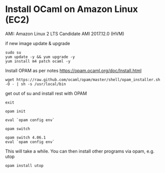 
# Install OCaml on Amazon Linux (EC2)

AMI: Amazon Linux 2 LTS Candidate AMI 2017.12.0 (HVM)

if new image update & upgrade
```
sudo su
yum update -y && yum upgrade -y
yum install m4 patch ocaml -y
```

Install OPAM as per notes https://opam.ocaml.org/doc/Install.html
```
wget https://raw.github.com/ocaml/opam/master/shell/opam_installer.sh -O - | sh -s /usr/local/bin
```
get out of su and install rest with OPAM

```
exit

opam init

eval `opam config env`

opam switch

opam switch 4.06.1
eval `opam config env`
```
This will take a while.
You can then install other programs via opam, e.g. utop
```
opam install utop
```



